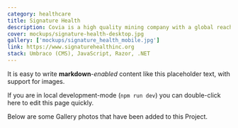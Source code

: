 ```yaml
---
category: healthcare
title: Signature Health
description: Covia is a high quality mining company with a global reach.
cover: mockups/signature-health-desktop.jpg
gallery: ['mockups/signature_health_mobile.jpg']
link: https://www.signaturehealthinc.org
stack: Umbraco (CMS), JavaScript, Razor, .NET
---
```


It is easy to write **markdown**-_enabled_ content like this placeholder text, with support for images.

If you are in local development-mode (`npm run dev`) you can double-click here to edit this page quickly.

Below are some Gallery photos that have been added to this Project.
